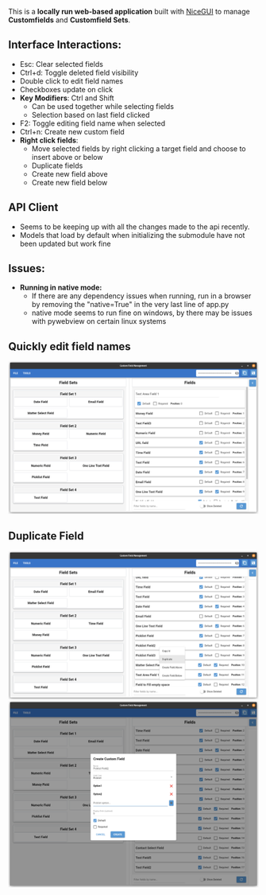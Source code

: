 This is a **locally run web-based application** built with [NiceGUI](https://github.com/zauberzeug/nicegui) to manage **Customfields** and **Customfield Sets**.

## Interface Interactions:
- Esc: Clear selected fields
- Ctrl+d: Toggle deleted field visibility
- Double click to edit field names
- Checkboxes update on click
- **Key Modifiers**: Ctrl and Shift
    - Can be used together while selecting fields
    - Selection based on last field clicked
- F2: Toggle editing field name when selected
- Ctrl+n: Create new custom field
- **Right click fields**:
    - Move selected fields by right clicking a target field and choose to insert above or below
    - Duplicate fields
    - Create new field above
    - Create new field below

## API Client
- Seems to be keeping up with all the changes made to the api recently.
- Models that load by default when initializing the submodule have not been updated but work fine

## Issues:
- **Running in native mode:**
    - If there are any dependency issues when running, run in a browser by removing the "native=True" in the very last line of app.py
    - native mode seems to run fine on windows, by there may be issues with pywebview on certain linux systems

## Quickly edit field names
![](screenshots/rename_field.png)
## Duplicate Field
![](screenshots/context_menu1.png)
![](screenshots/duplicate_field.png)
